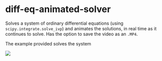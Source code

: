 # diff-eq-animated-solver
Solves a system of ordinary differential equations (using `scipy.integrate.solve_ivp`) and animates the solutions,
in real time as it continues to solve. Has the option to save the video as an `.MP4`.

The example provided solves the system

<img src="https://render.githubusercontent.com/render/math?math=\color{Pink}\left\{\begin{matrix}x'=0.05y-0.24x%5C10.5\\y'=0.04x-0.05y\end{matrix}\right.">
